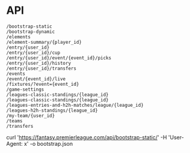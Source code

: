 # API

    /bootstrap-static
    /bootstrap-dynamic
    /elements
    /element-summary/{player_id}
    /entry/{user_id}
    /entry/{user_id}/cup
    /entry/{user_id}/event/{event_id}/picks
    /entry/{user_id}/history
    /entry/{user_id}/transfers
    /events
    /event/{event_id}/live
    /fixtures/?event={event_id}
    /game-settings
    /leagues-classic-standings/{league_id}
    /leagues-classic-standings/{league_id}
    /leagues-entries-and-h2h-matches/league/{league_id}
    /leagues-h2h-standings/{league_id}
    /my-team/{user_id}
    /teams
    /transfers

curl 'https://fantasy.premierleague.com/api/bootstrap-static/' -H 'User-Agent: x' -o bootstrap.json
